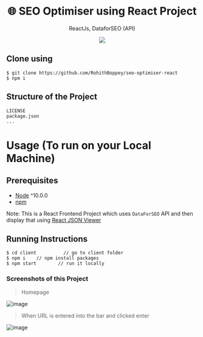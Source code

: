 <h1 align="center">
🌐 SEO Optimiser using React Project 
</h1>
<p align="center">
ReactJs, DataforSEO (API)
</p>

<p align="center">
   <a href="">
      <img src="https://circleci.com/gh/amazingandyyy/mern.svg?style=svg" />
   </a>
</p>


## Clone using
```terminal
$ git clone https://github.com/RohithBoppey/seo-optimiser-react
$ npm i
```

## Structure of the Project
```terminal
LICENSE
package.json
...
```

# Usage (To run on your Local Machine)

## Prerequisites
- [Node](https://nodejs.org/en/download/) ^10.0.0
- [npm](https://nodejs.org/en/download/package-manager/)

Note: This is a React Frontend Project which uses `DataForSEO` API and then display that using [React JSON Viewer](https://www.npmjs.com/package/react-json-view)

## Running Instructions
```terminal
$ cd client          // go to client folder
$ npm i    // npm install packages
$ npm start        // run it locally

```

### Screenshots of this Project

> Homepage

![image](https://github.com/RohithBoppey/seo-optimiser-react/assets/73538974/b26d8dda-3365-432a-b1c1-b8578ed1921d)

> When URL is entered into the bar and clicked enter

![image](https://github.com/RohithBoppey/seo-optimiser-react/assets/73538974/07d1b9f8-e3ce-4a65-add0-eee81974463a)

